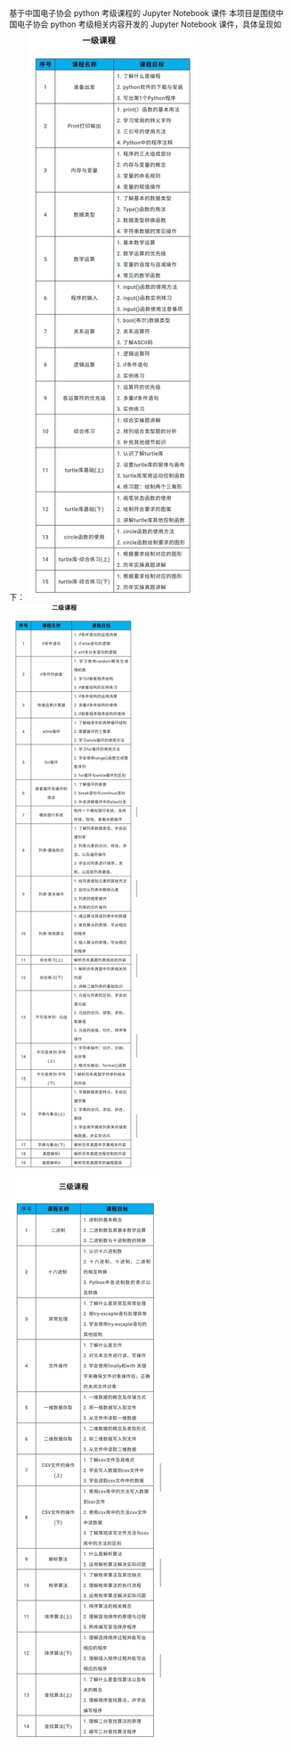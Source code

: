 基于中国电子协会 python 考级课程的 Jupyter Notebook 课件
本项目是围绕中国电子协会 python 考级相关内容开发的 Jupyter Notebook 课件，具体呈现如下：
![一级课程](https://github.com/renyu2002/Extracurricular-classes/blob/main/%E4%B8%80%E7%BA%A7%E8%AF%BE%E7%A8%8B.jpg)
![二级课程](https://github.com/renyu2002/Extracurricular-classes/blob/main/%E4%BA%8C%E7%BA%A7%E8%AF%BE%E7%A8%8B.jpg)
![三级课程](https://github.com/renyu2002/Extracurricular-classes/blob/main/%E4%B8%89%E7%BA%A7%E8%AF%BE%E7%A8%8B.jpg)
